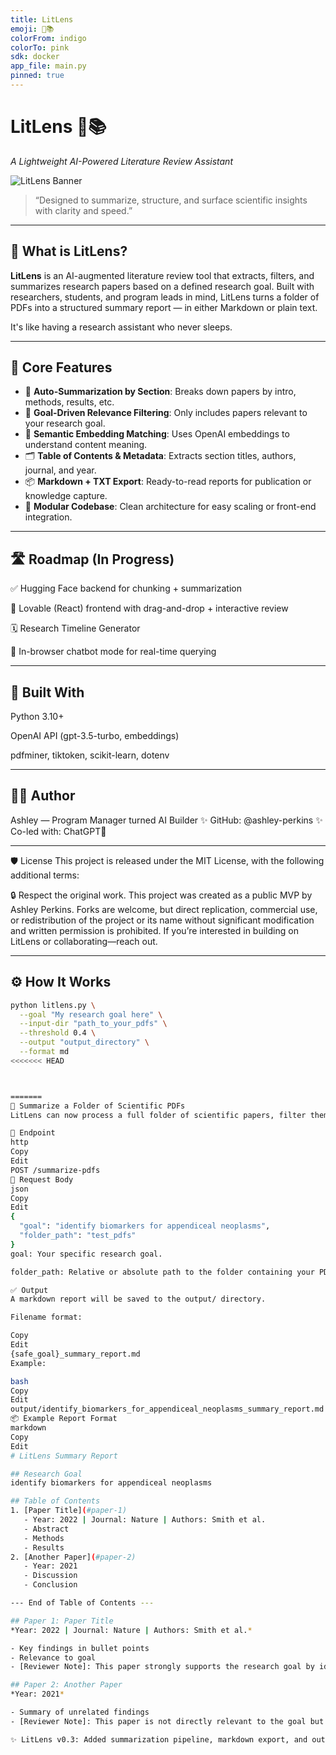 ```yaml
---
title: LitLens
emoji: 🧠📚
colorFrom: indigo
colorTo: pink
sdk: docker
app_file: main.py
pinned: true
---
```


# LitLens 🧠📚  
_A Lightweight AI-Powered Literature Review Assistant_

![LitLens Banner](https://user-images.githubusercontent.com/your-github-username/banner-placeholder.png)  
> “Designed to summarize, structure, and surface scientific insights with clarity and speed.”

---

## 🚀 What is LitLens?

**LitLens** is an AI-augmented literature review tool that extracts, filters, and summarizes research papers based on a defined research goal. Built with researchers, students, and program leads in mind, LitLens turns a folder of PDFs into a structured summary report — in either Markdown or plain text.

It's like having a research assistant who never sleeps.

---

## 🧩 Core Features

- 📝 **Auto-Summarization by Section**: Breaks down papers by intro, methods, results, etc.
- 🎯 **Goal-Driven Relevance Filtering**: Only includes papers relevant to your research goal.
- 🧠 **Semantic Embedding Matching**: Uses OpenAI embeddings to understand content meaning.
- 🗂️ **Table of Contents & Metadata**: Extracts section titles, authors, journal, and year.
- 📦 **Markdown + TXT Export**: Ready-to-read reports for publication or knowledge capture.
- 🧪 **Modular Codebase**: Clean architecture for easy scaling or front-end integration.

---

## 🛣️ Roadmap (In Progress)

✅ Hugging Face backend for chunking + summarization

🧩 Lovable (React) frontend with drag-and-drop + interactive review

🗓️ Research Timeline Generator

🤖 In-browser chatbot mode for real-time querying

---

## 🧠 Built With
Python 3.10+

OpenAI API (gpt-3.5-turbo, embeddings)

pdfminer, tiktoken, scikit-learn, dotenv

---

## 👩‍🔬 Author
Ashley — Program Manager turned AI Builder
✨ GitHub: @ashley-perkins
✨ Co-led with: ChatGPT🧠

---

🛡️ License
This project is released under the MIT License, with the following additional terms:

🔒 Respect the original work.
This project was created as a public MVP by Ashley Perkins.
Forks are welcome, but direct replication, commercial use, or redistribution of the project or its name without significant modification and written permission is prohibited.
If you’re interested in building on LitLens or collaborating—reach out.

---

## ⚙️ How It Works

```bash
python litlens.py \
  --goal "My research goal here" \
  --input-dir "path_to_your_pdfs" \
  --threshold 0.4 \
  --output "output_directory" \
  --format md
<<<<<<< HEAD



=======
🧪 Summarize a Folder of Scientific PDFs
LitLens can now process a full folder of scientific papers, filter them based on a research goal, summarize the relevant ones using GPT-4, and export a beautifully formatted markdown report.

🔁 Endpoint
http
Copy
Edit
POST /summarize-pdfs
🔧 Request Body
json
Copy
Edit
{
  "goal": "identify biomarkers for appendiceal neoplasms",
  "folder_path": "test_pdfs"
}
goal: Your specific research goal.

folder_path: Relative or absolute path to the folder containing your PDFs.

✅ Output
A markdown report will be saved to the output/ directory.

Filename format:

Copy
Edit
{safe_goal}_summary_report.md
Example:

bash
Copy
Edit
output/identify_biomarkers_for_appendiceal_neoplasms_summary_report.md
📦 Example Report Format
markdown
Copy
Edit
# LitLens Summary Report

## Research Goal
identify biomarkers for appendiceal neoplasms

## Table of Contents
1. [Paper Title](#paper-1)
   - Year: 2022 | Journal: Nature | Authors: Smith et al.
   - Abstract
   - Methods
   - Results
2. [Another Paper](#paper-2)
   - Year: 2021
   - Discussion
   - Conclusion

--- End of Table of Contents ---

## Paper 1: Paper Title  
*Year: 2022 | Journal: Nature | Authors: Smith et al.*

- Key findings in bullet points  
- Relevance to goal  
- [Reviewer Note]: This paper strongly supports the research goal by identifying key biomarkers in...

## Paper 2: Another Paper  
*Year: 2021*

- Summary of unrelated findings  
- [Reviewer Note]: This paper is not directly relevant to the goal but provides useful context.

✨ LitLens v0.3: Added summarization pipeline, markdown export, and output routing
